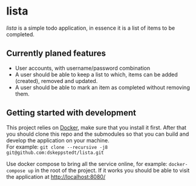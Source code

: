 # lista
_lista_ is a simple todo application, in essence it is a list of items to be completed.

## Currently planed features

* User accounts, with username/password combination
* A user should be able to keep a list to which, items can be added (created), removed and updated.
* A user should be able to mark an item as completed without removing them.

## Getting started with development
This project relies on [Docker](https://www.docker.com/), make sure that you install it first.
After that you should clone this repo and the submodules so that you can build and develop the application on your machine.  
For example: `git clone --recursive -j8 git@github.com:dskeppstedt/lista.git`  

Use docker compose to bring all the service online, for example: `docker-compose up` in the root of the project. If it works you should be able to visit the application at [http://localhost:8080/](http://localhost:8080/)
